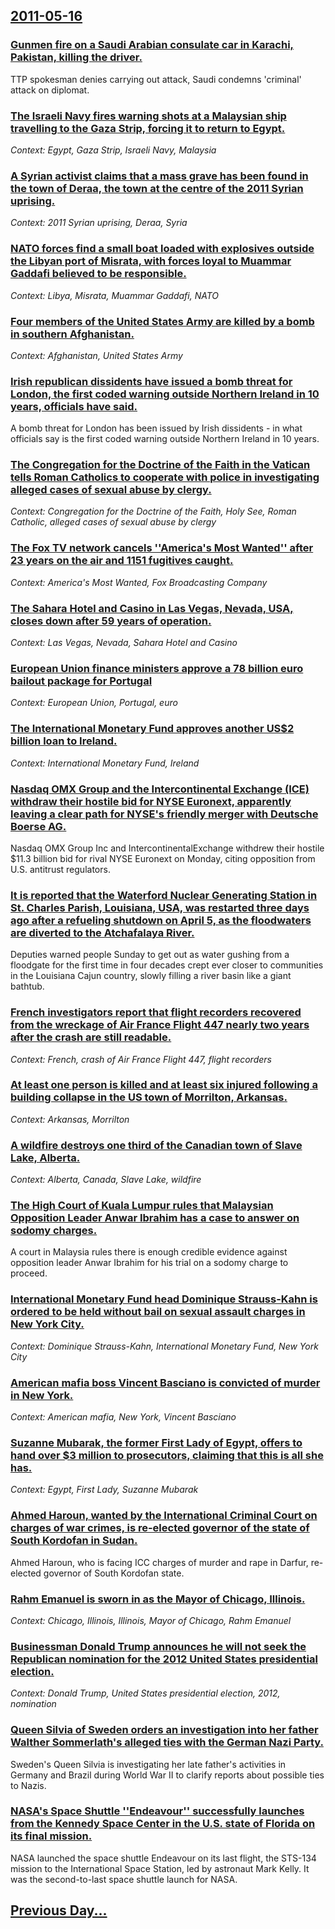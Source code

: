 ## [2011-05-16](/news/2011/05/16/index.md)

### [Gunmen fire on a Saudi Arabian consulate car in Karachi, Pakistan, killing the driver. ](/news/2011/05/16/gunmen-fire-on-a-saudi-arabian-consulate-car-in-karachi-pakistan-killing-the-driver.md)
TTP spokesman denies carrying out attack, Saudi condemns &#039;criminal&#039; attack on diplomat.

### [The Israeli Navy fires warning shots at a Malaysian ship travelling to the Gaza Strip, forcing it to return to Egypt. ](/news/2011/05/16/the-israeli-navy-fires-warning-shots-at-a-malaysian-ship-travelling-to-the-gaza-strip-forcing-it-to-return-to-egypt.md)
_Context: Egypt, Gaza Strip, Israeli Navy, Malaysia_

### [A Syrian activist claims that a mass grave has been found in the town of Deraa, the town at the centre of the 2011 Syrian uprising. ](/news/2011/05/16/a-syrian-activist-claims-that-a-mass-grave-has-been-found-in-the-town-of-deraa-the-town-at-the-centre-of-the-2011-syrian-uprising.md)
_Context: 2011 Syrian uprising, Deraa, Syria_

### [NATO forces find a small boat loaded with explosives outside the Libyan port of Misrata, with forces loyal to Muammar Gaddafi believed to be responsible. ](/news/2011/05/16/nato-forces-find-a-small-boat-loaded-with-explosives-outside-the-libyan-port-of-misrata-with-forces-loyal-to-muammar-gaddafi-believed-to-be.md)
_Context: Libya, Misrata, Muammar Gaddafi, NATO_

### [Four members of the United States Army are killed by a bomb in southern Afghanistan. ](/news/2011/05/16/four-members-of-the-united-states-army-are-killed-by-a-bomb-in-southern-afghanistan.md)
_Context: Afghanistan, United States Army_

### [Irish republican dissidents have issued a bomb threat for London, the first coded warning outside Northern Ireland in 10 years, officials have said. ](/news/2011/05/16/irish-republican-dissidents-have-issued-a-bomb-threat-for-london-the-first-coded-warning-outside-northern-ireland-in-10-years-officials-ha.md)
A bomb threat for London has been issued by Irish dissidents - in what officials say is the first coded warning outside Northern Ireland in 10 years.

### [The Congregation for the Doctrine of the Faith in the Vatican tells Roman Catholics to cooperate with police in investigating alleged cases of sexual abuse by clergy. ](/news/2011/05/16/the-congregation-for-the-doctrine-of-the-faith-in-the-vatican-tells-roman-catholics-to-cooperate-with-police-in-investigating-alleged-cases.md)
_Context: Congregation for the Doctrine of the Faith, Holy See, Roman Catholic, alleged cases of sexual abuse by clergy_

### [The Fox TV network cancels ''America's Most Wanted'' after 23 years on the air and 1151 fugitives caught. ](/news/2011/05/16/the-fox-tv-network-cancels-america-s-most-wanted-after-23-years-on-the-air-and-1151-fugitives-caught.md)
_Context: America's Most Wanted, Fox Broadcasting Company_

### [The Sahara Hotel and Casino in Las Vegas, Nevada, USA, closes down after 59 years of operation. ](/news/2011/05/16/the-sahara-hotel-and-casino-in-las-vegas-nevada-usa-closes-down-after-59-years-of-operation.md)
_Context: Las Vegas, Nevada, Sahara Hotel and Casino_

### [European Union finance ministers approve a 78 billion euro bailout package for Portugal ](/news/2011/05/16/european-union-finance-ministers-approve-a-78-billion-euro-bailout-package-for-portugal.md)
_Context: European Union, Portugal, euro_

### [The International Monetary Fund approves another US$2 billion loan to Ireland. ](/news/2011/05/16/the-international-monetary-fund-approves-another-us-2-billion-loan-to-ireland.md)
_Context: International Monetary Fund, Ireland_

### [Nasdaq OMX Group and the Intercontinental Exchange (ICE) withdraw their hostile bid for NYSE Euronext, apparently leaving a clear path for NYSE's friendly merger with Deutsche Boerse AG. ](/news/2011/05/16/nasdaq-omx-group-and-the-intercontinental-exchange-ice-withdraw-their-hostile-bid-for-nyse-euronext-apparently-leaving-a-clear-path-for-n.md)
Nasdaq OMX Group Inc and IntercontinentalExchange withdrew their hostile $11.3 billion bid for rival NYSE Euronext on Monday, citing opposition from U.S. antitrust regulators.

### [It is reported that the Waterford Nuclear Generating Station in St. Charles Parish, Louisiana, USA, was restarted three days ago after a refueling shutdown on April 5, as the floodwaters are diverted to the Atchafalaya River. ](/news/2011/05/16/it-is-reported-that-the-waterford-nuclear-generating-station-in-st-charles-parish-louisiana-usa-was-restarted-three-days-ago-after-a-ref.md)
Deputies warned people Sunday to get out as water gushing from a floodgate for the first time in four decades crept ever closer to communities in the Louisiana Cajun country, slowly filling a river basin like a giant bathtub. 

### [French investigators report that flight recorders recovered from the wreckage of Air France Flight 447 nearly two years after the crash are still readable. ](/news/2011/05/16/french-investigators-report-that-flight-recorders-recovered-from-the-wreckage-of-air-france-flight-447-nearly-two-years-after-the-crash-are.md)
_Context: French, crash of Air France Flight 447, flight recorders_

### [At least one person is killed and at least six injured following a building collapse in the US town of Morrilton, Arkansas. ](/news/2011/05/16/at-least-one-person-is-killed-and-at-least-six-injured-following-a-building-collapse-in-the-us-town-of-morrilton-arkansas.md)
_Context: Arkansas, Morrilton_

### [A wildfire destroys one third of the Canadian town of Slave Lake, Alberta. ](/news/2011/05/16/a-wildfire-destroys-one-third-of-the-canadian-town-of-slave-lake-alberta.md)
_Context: Alberta, Canada, Slave Lake, wildfire_

### [The High Court of Kuala Lumpur rules that Malaysian Opposition Leader Anwar Ibrahim has a case to answer on sodomy charges. ](/news/2011/05/16/the-high-court-of-kuala-lumpur-rules-that-malaysian-opposition-leader-anwar-ibrahim-has-a-case-to-answer-on-sodomy-charges.md)
A court in Malaysia rules there is enough credible evidence against opposition leader Anwar Ibrahim for his trial on a sodomy charge to proceed.

### [International Monetary Fund head Dominique Strauss-Kahn is ordered to be held without bail on sexual assault charges in New York City. ](/news/2011/05/16/international-monetary-fund-head-dominique-strauss-kahn-is-ordered-to-be-held-without-bail-on-sexual-assault-charges-in-new-york-city.md)
_Context: Dominique Strauss-Kahn, International Monetary Fund, New York City_

### [American mafia boss Vincent Basciano is convicted of murder in New York. ](/news/2011/05/16/american-mafia-boss-vincent-basciano-is-convicted-of-murder-in-new-york.md)
_Context: American mafia, New York, Vincent Basciano_

### [Suzanne Mubarak, the former First Lady of Egypt, offers to hand over $3 million to prosecutors, claiming that this is all she has. ](/news/2011/05/16/suzanne-mubarak-the-former-first-lady-of-egypt-offers-to-hand-over-3-million-to-prosecutors-claiming-that-this-is-all-she-has.md)
_Context: Egypt, First Lady, Suzanne Mubarak_

### [Ahmed Haroun, wanted by the International Criminal Court on charges of war crimes, is re-elected governor of the state of South Kordofan in Sudan. ](/news/2011/05/16/ahmed-haroun-wanted-by-the-international-criminal-court-on-charges-of-war-crimes-is-re-elected-governor-of-the-state-of-south-kordofan-in.md)
Ahmed Haroun, who is facing ICC charges of murder and rape in Darfur, re-elected governor of South Kordofan state.

### [Rahm Emanuel is sworn in as the Mayor of Chicago, Illinois. ](/news/2011/05/16/rahm-emanuel-is-sworn-in-as-the-mayor-of-chicago-illinois.md)
_Context: Chicago, Illinois, Illinois, Mayor of Chicago, Rahm Emanuel_

### [Businessman Donald Trump announces he will not seek the Republican nomination for the 2012 United States presidential election. ](/news/2011/05/16/businessman-donald-trump-announces-he-will-not-seek-the-republican-nomination-for-the-2012-united-states-presidential-election.md)
_Context: Donald Trump, United States presidential election, 2012, nomination_

### [Queen Silvia of Sweden orders an investigation into her father Walther Sommerlath's alleged ties with the German Nazi Party. ](/news/2011/05/16/queen-silvia-of-sweden-orders-an-investigation-into-her-father-walther-sommerlath-s-alleged-ties-with-the-german-nazi-party.md)
Sweden&#039;s Queen Silvia is investigating her late father&#039;s activities in Germany and Brazil during World War II to clarify reports about possible ties to Nazis.

### [NASA's Space Shuttle ''Endeavour'' successfully launches from the Kennedy Space Center in the U.S. state of Florida on its final mission. ](/news/2011/05/16/nasa-s-space-shuttle-endeavour-successfully-launches-from-the-kennedy-space-center-in-the-u-s-state-of-florida-on-its-final-mission.md)
NASA launched the space shuttle Endeavour on its last flight, the STS-134 mission to the International Space Station, led by astronaut Mark Kelly. It was the second-to-last space shuttle launch for NASA.

## [Previous Day...](/news/2011/05/15/index.md)

